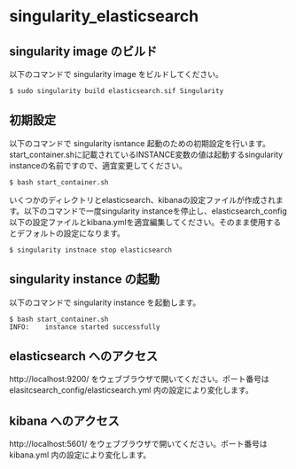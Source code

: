 # singularity_elasticsearch

## singularity image のビルド
以下のコマンドで singularity image をビルドしてください。
```
$ sudo singularity build elasticsearch.sif Singularity
```

## 初期設定
以下のコマンドで singularity isntance 起動のための初期設定を行います。start_container.shに記載されているINSTANCE変数の値は起動するsingularity instanceの名前ですので、適宜変更してください。
```
$ bash start_container.sh
```

いくつかのディレクトリとelasticsearch、kibanaの設定ファイルが作成されます。以下のコマンドで一度singularity instanceを停止し、elasticsearch_config以下の設定ファイルとkibana.ymlを適宜編集してください。そのまま使用するとデフォルトの設定になります。

```
$ singularity instnace stop elasticsearch
```

## singularity instance の起動
以下のコマンドで singularity instance を起動します。
```
$ bash start_container.sh
INFO:    instance started successfully
```

## elasticsearch へのアクセス

http://localhost:9200/ をウェブブラウザで開いてください。ポート番号は elasitcsearch_config/elasticsearch.yml 内の設定により変化します。

## kibana へのアクセス

http://localhost:5601/ をウェブブラウザで開いてください。ポート番号は kibana.yml 内の設定により変化します。
